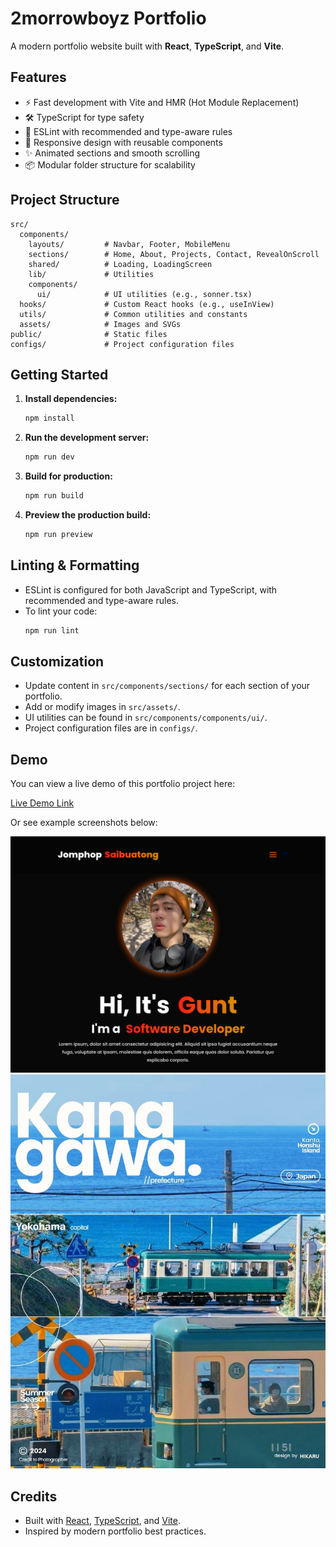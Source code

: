 # 2morrowboyz Portfolio

A modern portfolio website built with **React**, **TypeScript**, and **Vite**.

## Features

- ⚡️ Fast development with Vite and HMR (Hot Module Replacement)
- 🛠️ TypeScript for type safety
- 🧹 ESLint with recommended and type-aware rules
- 📱 Responsive design with reusable components
- ✨ Animated sections and smooth scrolling
- 📦 Modular folder structure for scalability

## Project Structure

```
src/
  components/
    layouts/         # Navbar, Footer, MobileMenu
    sections/        # Home, About, Projects, Contact, RevealOnScroll
    shared/          # Loading, LoadingScreen
    lib/             # Utilities
    components/
      ui/            # UI utilities (e.g., sonner.tsx)
  hooks/             # Custom React hooks (e.g., useInView)
  utils/             # Common utilities and constants
  assets/            # Images and SVGs
public/              # Static files
configs/             # Project configuration files
```

## Getting Started

1. **Install dependencies:**

   ```sh
   npm install
   ```

2. **Run the development server:**

   ```sh
   npm run dev
   ```

3. **Build for production:**

   ```sh
   npm run build
   ```

4. **Preview the production build:**
   ```sh
   npm run preview
   ```

## Linting & Formatting

- ESLint is configured for both JavaScript and TypeScript, with recommended and type-aware rules.
- To lint your code:
  ```sh
  npm run lint
  ```

## Customization

- Update content in `src/components/sections/` for each section of your portfolio.
- Add or modify images in `src/assets/`.
- UI utilities can be found in `src/components/components/ui/`.
- Project configuration files are in `configs/`.

## Demo

You can view a live demo of this portfolio project here:

[Live Demo Link](https://2morrowboyz-portfolio.netlify.app)

Or see example screenshots below:

![Home Section](src/assets/my-portfolio.jpg)
![Projects Section](src/assets/project-1.jpg)

## Credits

- Built with [React](https://react.dev/), [TypeScript](https://www.typescriptlang.org/), and [Vite](https://vitejs.dev/).
- Inspired by modern portfolio best practices.
